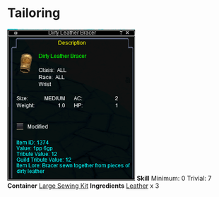 <!-- TITLE: Dirty Leather Bracer -->
<!-- SUBTITLE: Made of dirty leather -->

# Tailoring
![Dirty Leather Bracer](/uploads/tailoring/dirty-leather-bracer.png "Dirty Leather Bracer")
**Skill**
Minimum: 0
Trivial: 7
​
**Container**
[Large Sewing Kit](large-sewing-kit)
​
**Ingredients**
[Leather](leather) x 3
